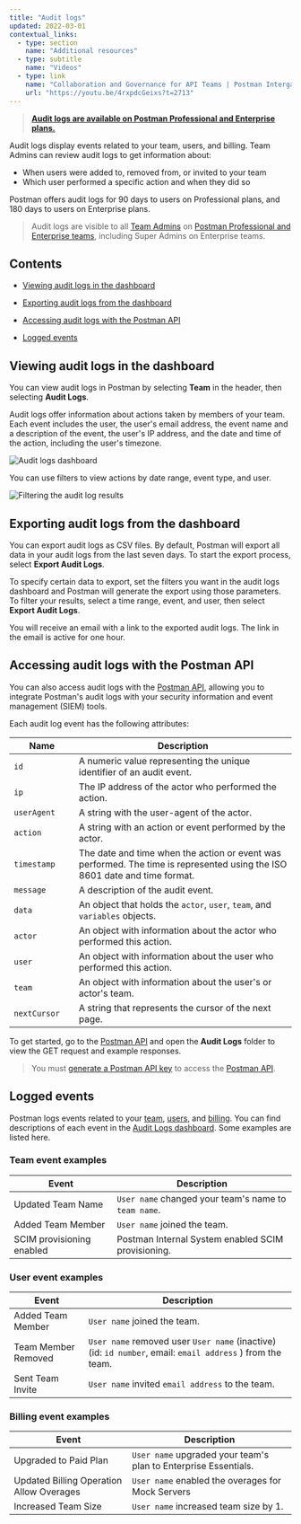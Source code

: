 ```yaml
---
title: "Audit logs"
updated: 2022-03-01
contextual_links:
  - type: section
    name: "Additional resources"
  - type: subtitle
    name: "Videos"
  - type: link
    name: "Collaboration and Governance for API Teams | Postman Intergalactic"
    url: "https://youtu.be/4rxpdcGeixs?t=2713"
---
```


> **[Audit logs are available on Postman Professional and Enterprise plans.](https://www.postman.com/pricing)**

Audit logs display events related to your team, users, and billing. Team Admins can review audit logs to get information about:

* When users were added to, removed from, or invited to your team
* Which user performed a specific action and when they did so

Postman offers audit logs for 90 days to users on Professional plans, and 180 days to users on Enterprise plans.

> Audit logs are visible to all [Team Admins](/docs/collaborating-in-postman/roles-and-permissions/#team-roles) on [Postman Professional and Enterprise teams](https://www.postman.com/pricing), including Super Admins on Enterprise teams.

## Contents

* [Viewing audit logs in the dashboard](#viewing-audit-logs-in-the-dashboard)

* [Exporting audit logs from the dashboard](#exporting-audit-logs-from-the-dashboard)

* [Accessing audit logs with the Postman API](#accessing-audit-logs-with-the-postman-api)

* [Logged events](#logged-events)

## Viewing audit logs in the dashboard

You can view audit logs in Postman by selecting **Team** in the header, then selecting **Audit Logs**.

Audit logs offer information about actions taken by members of your team. Each event includes the user, the user's email address, the event name and a description of the event, the user's IP address, and the date and time of the action, including the user's timezone.

![Audit logs dashboard](https://assets.postman.com/postman-docs/audit-logs-dashboard-v9.jpg)

You can use filters to view actions by date range, event type, and user.

![Filtering the audit log results](https://assets.postman.com/postman-docs/audit-logs-filter-actions-v9.jpg)

## Exporting audit logs from the dashboard

You can export audit logs as CSV files. By default, Postman will export all data in your audit logs from the last seven days. To start the export process, select **Export Audit Logs**.

To specify certain data to export, set the filters you want in the audit logs dashboard and Postman will generate the export using those parameters. To filter your results, select a time range, event, and user, then select **Export Audit Logs**.

You will receive an email with a link to the exported audit logs. The link in the email is active for one hour.

## Accessing audit logs with the Postman API

You can also access audit logs with the [Postman API](https://www.postman.com/postman/workspace/postman-public-workspace/documentation/12959542-c8142d51-e97c-46b6-bd77-52bb66712c9a), allowing you to integrate Postman's audit logs with your security information and event management (SIEM) tools.

Each audit log event has the following attributes:

| <div style="width:100px">Name</div> | Description |
| --- | --- |
| `id` | A numeric value representing the unique identifier of an audit event. |
| `ip` | The IP address of the actor who performed the action. |
| `userAgent` | A string with the user-agent of the actor. |
| `action` | A string with an action or event performed by the actor. |
| `timestamp` | The date and time when the action or event was performed. The time is represented using the ISO 8601 date and time format. |
| `message` | A description of the audit event. |
| `data` | An object that holds the `actor`, `user`, `team`, and `variables` objects. |
| `actor` | An object with information about the actor who performed this action. |
| `user` | An object with information about the user who performed this action. |
| `team` | An object with information about the user's or actor's team. |
| `nextCursor` | A string that represents the cursor of the next page. |

To get started, go to the [Postman API](https://www.postman.com/postman/workspace/postman-public-workspace/documentation/12959542-c8142d51-e97c-46b6-bd77-52bb66712c9a) and open the **Audit Logs** folder to view the GET request and example responses.

> You must [generate a Postman API key](/docs/developer/postman-api/authentication/#generate-a-postman-api-key) to access the [Postman API](/docs/developer/postman-api/intro-api/).

## Logged events

Postman logs events related to your [team](#team-event-examples), [users](#user-event-examples), and [billing](#billing-event-examples). You can find descriptions of each event in the [Audit Logs dashboard](https://go.postman.co/audit). Some examples are listed here.

### Team event examples

| Event | Description |
| ------------- | ------------- |
| Updated Team Name  | `User name` changed your team's name to `team name`. |
| Added Team Member | `User name` joined the team. |
| SCIM provisioning enabled | Postman Internal System enabled SCIM provisioning. |

### User event examples

| Event | Description |
| ------------- | ------------- |
| Added Team Member | `User name` joined the team.  |
| Team Member Removed  | `User name` removed user `User name` (inactive) (id: `id number`, email: `email address` ) from the team.  |
| Sent Team Invite  | `User name` invited `email address` to the team. |

### Billing event examples

| Event | Description |
| ------------- | ------------- |
| Upgraded to Paid Plan | `User name` upgraded your team's plan to Enterprise Essentials. |
| Updated Billing Operation Allow Overages | `User name` enabled the overages for Mock Servers |
| Increased Team Size  | `User name` increased team size by 1. |
